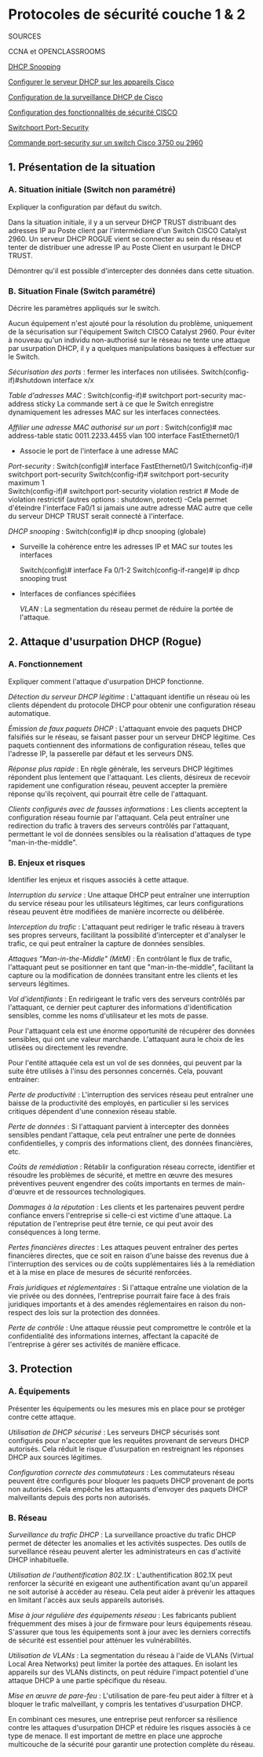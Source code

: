 # Protocoles de sécurité couche 1 & 2

SOURCES

CCNA et OPENCLASSROOMS

[DHCP Snooping](https://community.fs.com/fr/article/what-is-dhcp-snooping-and-how-it-works.html)

[Configurer le serveur DHCP sur les appareils Cisco](https://www.manageengine.com/fr/network-configuration-manager/configlets/configure-dhcp-server-cisco.html)

[Configuration de la surveillance DHCP de Cisco](https://www.networkstraining.com/cisco-dhcp-snooping-configuration/)

[Configuration des fonctionnalités de sécurité CISCO](https://www.cisco.com/c/fr_ca/support/docs/switches/catalyst-3750-series-switches/72846-layer2-secftrs-catl3fixed.html)

[Switchport Port-Security](https://cisco.goffinet.org/ccna/ethernet/switchport-port-security-cisco-ios/#:~:text=Cisco%20en%20IOS-,1.,port%2C%20une%20action%20est%20prise.)

[Commande port-security sur un switch Cisco 3750 ou 2960](https://blog.clemanet.com/reseaux/port-security-switch-cisco.html)

## 1. Présentation de la situation

### A. Situation initiale (Switch non paramétré)

Expliquer la configuration par défaut du switch.

Dans la situation initiale, il y a un serveur DHCP TRUST distribuant des adresses IP au Poste client par l'intermédiare d'un Switch CISCO Catalyst 2960.
Un serveur DHCP ROGUE vient se connecter au sein du réseau et tenter de distribuer une adresse IP au Poste Client en usurpant le DHCP TRUST.

Démontrer qu'il est possible d'intercepter des données dans cette situation.

### B. Situation Finale (Switch paramétré)

Décrire les paramètres appliqués sur le switch.

Aucun équipement n'est ajouté pour la résolution du problème, uniquement de la sécurisation sur l'équipement Switch CISCO Catalyst 2960.
Pour éviter à nouveau qu'un individu non-authorisé sur le réseau ne tente une attaque par usurpation DHCP, il y a quelques manipulations basiques à effectuer sur le Switch.

*Sécurisation des ports* : fermer les interfaces non utilisées.
Switch(config-if)#shutdown interface x/x


*Table d'adresses MAC* : Switch(config-if)# switchport port-security mac-address sticky
La commande sert à ce que le Switch enregistre dynamiquement les adresses MAC sur les interfaces connectées.

*Affilier une adresse MAC authorisé sur un port* : 
Switch(config)# mac address-table static 0011.2233.4455 vlan 100 interface FastEthernet0/1
- Associe le port de l'interface à une adresse MAC

*Port-security* : 
Switch(config)# interface FastEthernet0/1
Switch(config-if)# switchport port-security
Switch(config-if)# switchport port-security maximum 1  
Switch(config-if)# switchport port-security violation restrict  # Mode de violation restrictif (autres options : shutdown, protect)
-Cela permet d'éteindre l'interface Fa0/1 si jamais une autre adresse MAC autre que celle du serveur DHCP TRUST serait connecté à l'interface.


*DHCP snooping* : Switch(config)# ip dhcp snooping (globale)
- Surveille la cohérence entre les adresses IP et MAC sur toutes les interfaces
  
  Switch(config)# interface Fa 0/1-2
  Switch(config-if-range)# ip dhcp snooping trust 
- Interfaces de confiances spécifiées

  *VLAN* : La segmentation du réseau permet de réduire la portée de l'attaque.
  

## 2. Attaque d'usurpation DHCP (Rogue)

### A. Fonctionnement

Expliquer comment l'attaque d'usurpation DHCP fonctionne.

*Détection du serveur DHCP légitime* : L'attaquant identifie un réseau où les clients dépendent du protocole DHCP pour obtenir une configuration réseau automatique.

*Émission de faux paquets DHCP* : L'attaquant envoie des paquets DHCP falsifiés sur le réseau, se faisant passer pour un serveur DHCP légitime. Ces paquets contiennent des informations de configuration réseau, telles que l'adresse IP, la passerelle par défaut et les serveurs DNS.

*Réponse plus rapide* : En règle générale, les serveurs DHCP légitimes répondent plus lentement que l'attaquant. Les clients, désireux de recevoir rapidement une configuration réseau, peuvent accepter la première réponse qu'ils reçoivent, qui pourrait être celle de l'attaquant.

*Clients configurés avec de fausses informations* : Les clients acceptent la configuration réseau fournie par l'attaquant. Cela peut entraîner une redirection du trafic à travers des serveurs contrôlés par l'attaquant, permettant le vol de données sensibles ou la réalisation d'attaques de type "man-in-the-middle".

### B. Enjeux et risques

Identifier les enjeux et risques associés à cette attaque.

*Interruption du service* : Une attaque DHCP peut entraîner une interruption du service réseau pour les utilisateurs légitimes, car leurs configurations réseau peuvent être modifiées de manière incorrecte ou délibérée.

*Interception du trafic* : L'attaquant peut rediriger le trafic réseau à travers ses propres serveurs, facilitant la possibilité d'intercepter et d'analyser le trafic, ce qui peut entraîner la capture de données sensibles.

*Attaques "Man-in-the-Middle" (MitM)* : En contrôlant le flux de trafic, l'attaquant peut se positionner en tant que "man-in-the-middle", facilitant la capture ou la modification de données transitant entre les clients et les serveurs légitimes.

*Vol d'identifiants* : En redirigeant le trafic vers des serveurs contrôlés par l'attaquant, ce dernier peut capturer des informations d'identification sensibles, comme les noms d'utilisateur et les mots de passe.

Pour l'attaquant cela est une énorme opportunité de récupérer des données sensibles, qui ont une valeur marchande. L'attaquant aura le choix de les utlisées ou directement les revendre.

Pour l'entité attaquée cela est un vol de ses données, qui peuvent par la suite être utilisés à l'insu des personnes concernés.
Cela, pouvant entrainer:

*Perte de productivité* : L'interruption des services réseau peut entraîner une baisse de la productivité des employés, en particulier si les services critiques dépendent d'une connexion réseau stable.

*Perte de données* : Si l'attaquant parvient à intercepter des données sensibles pendant l'attaque, cela peut entraîner une perte de données confidentielles, y compris des informations client, des données financières, etc.

*Coûts de remédiation* : Rétablir la configuration réseau correcte, identifier et résoudre les problèmes de sécurité, et mettre en œuvre des mesures préventives peuvent engendrer des coûts importants en termes de main-d'œuvre et de ressources technologiques.

*Dommages à la réputation* : Les clients et les partenaires peuvent perdre confiance envers l'entreprise si celle-ci est victime d'une attaque. La réputation de l'entreprise peut être ternie, ce qui peut avoir des conséquences à long terme.

*Pertes financières directes* : Les attaques peuvent entraîner des pertes financières directes, que ce soit en raison d'une baisse des revenus due à l'interruption des services ou de coûts supplémentaires liés à la remédiation et à la mise en place de mesures de sécurité renforcées.

*Frais juridiques et réglementaires* : Si l'attaque entraîne une violation de la vie privée ou des données, l'entreprise pourrait faire face à des frais juridiques importants et à des amendes réglementaires en raison du non-respect des lois sur la protection des données.

*Perte de contrôle* : Une attaque réussie peut compromettre le contrôle et la confidentialité des informations internes, affectant la capacité de l'entreprise à gérer ses activités de manière efficace.

## 3. Protection

### A. Équipements

Présenter les équipements ou les mesures mis en place pour se protéger contre cette attaque.

*Utilisation de DHCP sécurisé* : Les serveurs DHCP sécurisés sont configurés pour n'accepter que les requêtes provenant de serveurs DHCP autorisés. Cela réduit le risque d'usurpation en restreignant les réponses DHCP aux sources légitimes.

*Configuration correcte des commutateurs* : Les commutateurs réseau peuvent être configurés pour bloquer les paquets DHCP provenant de ports non autorisés. Cela empêche les attaquants d'envoyer des paquets DHCP malveillants depuis des ports non autorisés.

### B. Réseau

*Surveillance du trafic DHCP* : La surveillance proactive du trafic DHCP permet de détecter les anomalies et les activités suspectes. Des outils de surveillance réseau peuvent alerter les administrateurs en cas d'activité DHCP inhabituelle.

*Utilisation de l'authentification 802.1X* : L'authentification 802.1X peut renforcer la sécurité en exigeant une authentification avant qu'un appareil ne soit autorisé à accéder au réseau. Cela peut aider à prévenir les attaques en limitant l'accès aux seuls appareils autorisés.

*Mise à jour régulière des équipements réseau* : Les fabricants publient fréquemment des mises à jour de firmware pour leurs équipements réseau. S'assurer que tous les équipements sont à jour avec les derniers correctifs de sécurité est essentiel pour atténuer les vulnérabilités.

*Utilisation de VLANs* : La segmentation du réseau à l'aide de VLANs (Virtual Local Area Networks) peut limiter la portée des attaques. En isolant les appareils sur des VLANs distincts, on peut réduire l'impact potentiel d'une attaque DHCP à une partie spécifique du réseau.


*Mise en œuvre de pare-feu* : L'utilisation de pare-feu peut aider à filtrer et à bloquer le trafic malveillant, y compris les tentatives d'usurpation DHCP.

En combinant ces mesures, une entreprise peut renforcer sa résilience contre les attaques d'usurpation DHCP et réduire les risques associés à ce type de menace. Il est important de mettre en place une approche multicouche de la sécurité pour garantir une protection complète du réseau.
